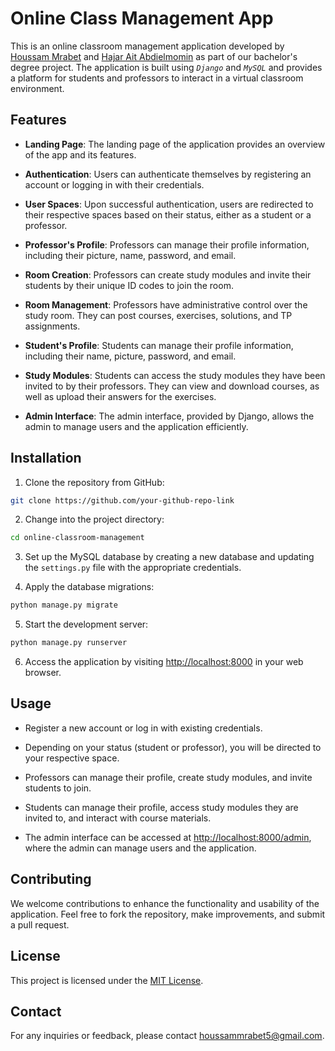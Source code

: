 # Online Class Management App

This is an online classroom management application developed by [Houssam Mrabet](https://github.com/HoussamMrabet) and [Hajar Ait Abdielmomin](https://github.com/Hajar20) as part of our bachelor's degree project. The application is built using *`Django`* and *`MySQL`* and provides a platform for students and professors to interact in a virtual classroom environment.

## Features

- **Landing Page**: The landing page of the application provides an overview of the app and its features.

- **Authentication**: Users can authenticate themselves by registering an account or logging in with their credentials.

- **User Spaces**: Upon successful authentication, users are redirected to their respective spaces based on their status, either as a student or a professor.

- **Professor's Profile**: Professors can manage their profile information, including their picture, name, password, and email.

- **Room Creation**: Professors can create study modules and invite their students by their unique ID codes to join the room.

- **Room Management**: Professors have administrative control over the study room. They can post courses, exercises, solutions, and TP assignments.

- **Student's Profile**: Students can manage their profile information, including their name, picture, password, and email.

- **Study Modules**: Students can access the study modules they have been invited to by their professors. They can view and download courses, as well as upload their answers for the exercises.

- **Admin Interface**: The admin interface, provided by Django, allows the admin to manage users and the application efficiently.

## Installation

1. Clone the repository from GitHub:

```bash
git clone https://github.com/your-github-repo-link
```

2. Change into the project directory:

```bash
cd online-classroom-management
```

3. Set up the MySQL database by creating a new database and updating the `settings.py` file with the appropriate credentials.

4. Apply the database migrations:

```bash
python manage.py migrate
```

5. Start the development server:

```bash
python manage.py runserver
```

6. Access the application by visiting [http://localhost:8000](http://localhost:8000) in your web browser.

## Usage

- Register a new account or log in with existing credentials.

- Depending on your status (student or professor), you will be directed to your respective space.

- Professors can manage their profile, create study modules, and invite students to join.

- Students can manage their profile, access study modules they are invited to, and interact with course materials.

- The admin interface can be accessed at [http://localhost:8000/admin](http://localhost:8000/admin), where the admin can manage users and the application.

## Contributing

We welcome contributions to enhance the functionality and usability of the application. Feel free to fork the repository, make improvements, and submit a pull request.

## License

This project is licensed under the [MIT License](LICENSE).

## Contact

For any inquiries or feedback, please contact [houssammrabet5@gmail.com](mailto:houssammrabet5@gmail.com).
